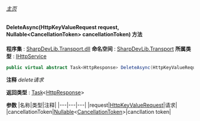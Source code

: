 ###### [主页](./Index.md "主页")
#### DeleteAsync(HttpKeyValueRequest request, Nullable\<CancellationToken\> cancellationToken) 方法
**程序集** : [SharpDevLib.Transport.dll](./SharpDevLib.Transport.assembly.md "SharpDevLib.Transport.dll")
**命名空间** : [SharpDevLib.Transport](./SharpDevLib.Transport.namespace.md "SharpDevLib.Transport")
**所属类型** : [IHttpService](./SharpDevLib.Transport.IHttpService.md "IHttpService")
``` csharp
public virtual abstract Task<HttpResponse> DeleteAsync(HttpKeyValueRequest request, Nullable<CancellationToken> cancellationToken)
```
**注释**
*delete请求*

**返回类型** : [Task](https://learn.microsoft.com/en-us/dotnet/api/system.threading.tasks.task-1 "Task")\<[HttpResponse](./SharpDevLib.Transport.HttpResponse.md "HttpResponse")\>

**参数**
|名称|类型|注释|
|---|---|---|
|request|[HttpKeyValueRequest](./SharpDevLib.Transport.HttpKeyValueRequest.md "HttpKeyValueRequest")|请求|
|cancellationToken|[Nullable](https://learn.microsoft.com/en-us/dotnet/api/system.nullable-1 "Nullable")\<[CancellationToken](https://learn.microsoft.com/en-us/dotnet/api/system.threading.cancellationtoken "CancellationToken")\>|cancllation token|

